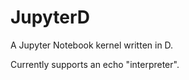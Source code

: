 JupyterD
========

A Jupyter Notebook kernel written in D.

Currently supports an echo "interpreter".


